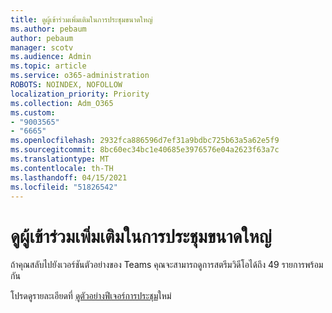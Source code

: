 ```yaml
---
title: ดูผู้เข้าร่วมเพิ่มเติมในการประชุมขนาดใหญ่
ms.author: pebaum
author: pebaum
manager: scotv
ms.audience: Admin
ms.topic: article
ms.service: o365-administration
ROBOTS: NOINDEX, NOFOLLOW
localization_priority: Priority
ms.collection: Adm_O365
ms.custom:
- "9003565"
- "6665"
ms.openlocfilehash: 2932fca886596d7ef31a9bdbc725b63a5a62e5f9
ms.sourcegitcommit: 8bc60ec34bc1e40685e3976576e04a2623f63a7c
ms.translationtype: MT
ms.contentlocale: th-TH
ms.lasthandoff: 04/15/2021
ms.locfileid: "51826542"
---
```

# <a name="see-more-participants-in-a-large-meeting"></a>ดูผู้เข้าร่วมเพิ่มเติมในการประชุมขนาดใหญ่

ถ้าคุณสลับไปยังเวอร์ชันตัวอย่างของ Teams คุณจะสามารถดูการสตรีมวิดีโอได้ถึง 49 รายการพร้อมกัน

โปรดดูรายละเอียดที่ [ดูตัวอย่างฟีเจอร์การประชุม](https://support.microsoft.com/office/04533e91-3203-4530-a1c0-8f77c0731699)ใหม่
